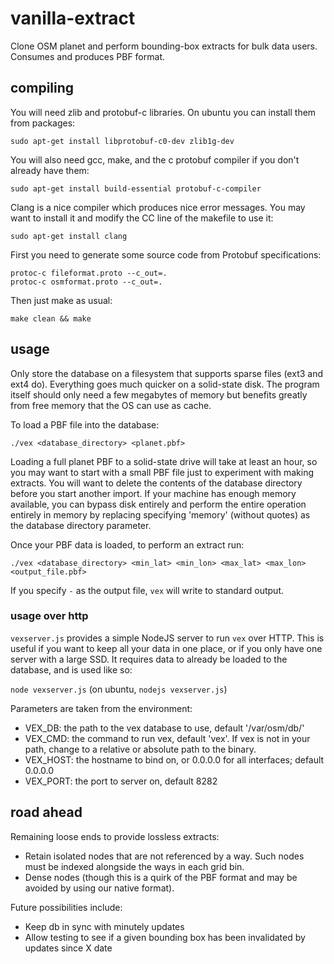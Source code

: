 vanilla-extract
===============

Clone OSM planet and perform bounding-box extracts for bulk data users. Consumes and produces PBF format.

## compiling

You will need zlib and protobuf-c libraries. On ubuntu you can install them from packages:

`sudo apt-get install libprotobuf-c0-dev zlib1g-dev`

You will also need gcc, make, and the c protobuf compiler if you don't already have them:

`sudo apt-get install build-essential protobuf-c-compiler`

Clang is a nice compiler which produces nice error messages. You may want to install it and modify the CC line of the makefile to use it:

`sudo apt-get install clang`

First you need to generate some source code from Protobuf specifications: 

```
protoc-c fileformat.proto --c_out=.
protoc-c osmformat.proto --c_out=.
```

Then just make as usual:

`make clean && make`

## usage

Only store the database on a filesystem that supports sparse files (ext3 and ext4 do). Everything goes much quicker on a solid-state disk.
The program itself should only need a few megabytes of memory but benefits greatly from free memory that the OS can use as cache.

To load a PBF file into the database:

`./vex <database_directory> <planet.pbf>`

Loading a full planet PBF to a solid-state drive will take at least an hour, so you may want to start with a small PBF file just to experiment with making extracts. You will want to delete the contents of the database directory before you start another import. If your machine has enough memory available, you can bypass disk entirely and perform the entire operation entirely in memory by replacing specifying 'memory' (without quotes) as the database directory parameter.

Once your PBF data is loaded, to perform an extract run:

`./vex <database_directory> <min_lat> <min_lon> <max_lat> <max_lon> <output_file.pbf>`

If you specify `-` as the output file, `vex` will write to standard output.

### usage over http

`vexserver.js` provides a simple NodeJS server to run `vex` over HTTP. This is useful if you want to keep all your data
in one place, or if you only have one server with a large SSD. It requires data to already be loaded to the database,
and is used like so:

`node vexserver.js` (on ubuntu, `nodejs vexserver.js`)

Parameters are taken from the environment:
- VEX_DB: the path to the vex database to use, default '/var/osm/db/'
- VEX_CMD: the command to run vex, default 'vex'. If vex is not in your path, change to a relative or absolute path to the binary.
- VEX_HOST: the hostname to bind on, or 0.0.0.0 for all interfaces; default 0.0.0.0
- VEX_PORT: the port to server on, default 8282

## road ahead

Remaining loose ends to provide lossless extracts:

* Retain isolated nodes that are not referenced by a way. Such nodes must be indexed alongside the ways in each grid bin.
* Dense nodes (though this is a quirk of the PBF format and may be avoided by using our native format).

Future possibilities include:

* Keep db in sync with minutely updates
* Allow testing to see if a given bounding box has been invalidated by updates since X date
